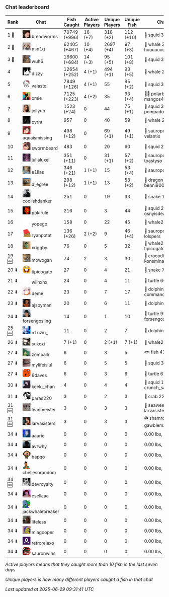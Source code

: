 ### Chat leaderboard
| Rank | Chat | Fish Caught | Active Players | Unique Players | Unique Fish | Channel Record 🎊 |
|------|------|-------------|----------------|----------------|-------------|-------------------|
| 1 🥇  | ![breadworms](https://raw.githubusercontent.com/blableblup/gofish/main/images/players/breadworms.png) breadworms | 70749 (+996) | 16 (+7) | 318 (+2) | 112 (+10) | 🦑 squid 308.86 lbs, lluuucy |
| 2 🥈  | ![psp1g](https://raw.githubusercontent.com/blableblup/gofish/main/images/players/psp1g.png) psp1g | 62405 (+467) | 10 (+4) | 2697 (+4) | 97 (+3) | 🐳 whale 303.51 lbs, huuuuuuuuuuuuuuuuuuuuuurz |
| 3 🥉  | ![wuh6](https://raw.githubusercontent.com/blableblup/gofish/main/images/players/wuh6.png) wuh6 | 16600 (+684) | 14 (+3) | 95 (+5) | 101 (+8) | 🦑 squid 311.04 lbs, eeziiii |
| 4  | ![dizzy](https://raw.githubusercontent.com/blableblup/gofish/main/images/players/dizzy.png) dizzy | 12654 (+252) | 4 (+1) | 494 (+1) | 93 (+5) | 🐳 whale 291.32 lbs, buhl00n |
| 5  | ![vaiastol](https://raw.githubusercontent.com/blableblup/gofish/main/images/players/vaiastol.png) vaiastol | 7849 (+126) | 4 (+1) | 55 | 95 (+2) | 🦑 squid 305.17 lbs, vaiastol |
| 6  | ![omie](https://raw.githubusercontent.com/blableblup/gofish/main/images/players/omie.png) omie | 7125 (+223) | 4 (+2) | 35 | 93 (+4) | 🐻‍❄ polarbear 294.19 lbs, mangos4u |
| 7  | ![jellyuh](https://raw.githubusercontent.com/blableblup/gofish/main/images/players/jellyuh.png) jellyuh | 1523 (+24) | 0 | 44 | 75 (+1) | 🦑 squid 307.87 lbs, pompadourdelinquent |
| 8  | ![ovrht](https://raw.githubusercontent.com/blableblup/gofish/main/images/players/ovrht.png) ovrht | 957 | 0 | 40 | 59 | 🐳 whale 287.76 lbs, ovrht |
| 9  | ![aquaismissing](https://raw.githubusercontent.com/blableblup/gofish/main/images/players/aquaismissing.png) aquaismissing | 498 (+12) | 0 | 69 (+1) | 49 (+1) | 🦕 sauropod 152.06 lbs, velantix |
| 10  | ![swormbeard](https://raw.githubusercontent.com/blableblup/gofish/main/images/players/swormbeard.png) swormbeard | 483 | 0 | 20 | 60 | 🦑 squid 243.37 lbs, kishma9 |
| 11  | ![julialuxel](https://raw.githubusercontent.com/blableblup/gofish/main/images/players/julialuxel.png) julialuxel | 351 (+11) | 0 | 31 (+1) | 57 (+2) | 🦕 sauropod 241.63 lbs, toastyso |
| 12  | ![e1llas](https://raw.githubusercontent.com/blableblup/gofish/main/images/players/e1llas.png) e1llas | 346 (+21) | 1 (+1) | 15 | 53 (+4) | 🦕 sauropod 240.64 lbs, e1llas |
| 13  | ![d_egree](https://raw.githubusercontent.com/blableblup/gofish/main/images/players/d_egree.png) d_egree | 298 (+12) | 1 (+1) | 13 | 58 (+2) | 🐉 dragon 173.10 lbs, benni900 |
| 14  | ![coolishdanker](https://raw.githubusercontent.com/blableblup/gofish/main/images/players/coolishdanker.png) coolishdanker | 251 | 0 | 19 | 33 | 🐍 snake 156.42 lbs, jaial |
| 15  | ![pokirule](https://raw.githubusercontent.com/blableblup/gofish/main/images/players/pokirule.png) pokirule | 216 | 0 | 3 | 44 | 🦑 squid 284.82 lbs, osnyisdead |
| 16  | ![yopego](https://raw.githubusercontent.com/blableblup/gofish/main/images/players/yopego.png) yopego | 158 | 0 | 22 | 45 | 🐋 whale2 126.17 lbs, grumpo_ |
| 17  | ![ryanpotat](https://raw.githubusercontent.com/blableblup/gofish/main/images/players/ryanpotat.png) ryanpotat | 136 (+26) | 2 (+2) | 9 | 46 (+4) | 🦕 sauropod 177.64 lbs, lolspers |
| 18  | ![xriggby](https://raw.githubusercontent.com/blableblup/gofish/main/images/players/xriggby.png) xriggby | 76 | 0 | 5 | 32 | 🐋 whale2 122.08 lbs, tipicogato |
| 19 🆕 | ![mowogan](https://raw.githubusercontent.com/blableblup/gofish/main/images/players/mowogan.png) mowogan | 74 | 2 | 3 | 30 | 🐊 crocodile 143.52 lbs, konsminator |
| 20 ⬇ | ![tipicogato](https://raw.githubusercontent.com/blableblup/gofish/main/images/players/tipicogato.png) tipicogato | 27 | 0 | 4 | 21 | 🐍 snake 72.07 lbs, iapaja |
| 21 ⬇ | ![wiihxhx](https://raw.githubusercontent.com/blableblup/gofish/main/images/players/wiihxhx.png) wiihxhx | 24 | 0 | 4 | 11 | 🐢 turtle 66.09 lbs, wiihxhx |
| 22 ⬇ | ![deme](https://raw.githubusercontent.com/blableblup/gofish/main/images/players/deme.png) deme | 23 | 0 | 7 | 17 | 🐬 dolphin 89.33 lbs, commanda_u |
| 23 ⬇ | ![ajspyman](https://raw.githubusercontent.com/blableblup/gofish/main/images/players/ajspyman.png) ajspyman | 20 | 0 | 6 | 11 | 🐬 dolphin 91.06 lbs, respirate_ |
| 24 ⬇ | ![forsengosling](https://raw.githubusercontent.com/blableblup/gofish/main/images/players/forsengosling.png) forsengosling | 14 | 0 | 1 | 10 | 🐢 turtle 99.81 lbs, forsengosling |
| 25 🆕 | ![n1nzin_](https://raw.githubusercontent.com/blableblup/gofish/main/images/players/n1nzin_.png) n1nzin_ | 11 | 0 | 2 | 7 | 🐬 dolphin 84.34 lbs, honically |
| 26 ⬇ | ![sukoxi](https://raw.githubusercontent.com/blableblup/gofish/main/images/players/sukoxi.png) sukoxi | 7 (+1) | 0 | 2 (+1) | 7 (+1) | 🐋 whale2 126.54 lbs, sukoxi |
| 27 ⬇ | ![zomballr](https://raw.githubusercontent.com/blableblup/gofish/main/images/players/zomballr.png) zomballr | 6 | 0 | 3 | 5 | 🐟 fish 43.11 lbs, ryanpotat |
| 27 ⬇ | ![mylifeislul](https://raw.githubusercontent.com/blableblup/gofish/main/images/players/mylifeislul.png) mylifeislul | 6 | 0 | 5 | 5 | 🦑 squid 33.78 lbs, larvasisters |
| 27 ⬇ | ![6daves](https://raw.githubusercontent.com/blableblup/gofish/main/images/players/6daves.png) 6daves | 6 | 0 | 3 | 6 | 🐢 turtle 67.13 lbs, 6daves |
| 30 ⬇ | ![keeki_chan](https://raw.githubusercontent.com/blableblup/gofish/main/images/players/keeki_chan.png) keeki_chan | 4 | 0 | 4 | 4 | 🦑 squid 110.80 lbs, crunch_sack |
| 31 ⬇ | ![paras220](https://raw.githubusercontent.com/blableblup/gofish/main/images/players/paras220.png) paras220 | 3 | 0 | 2 | 3 | 🦀 crab 22.72 lbs, larvasisters |
| 31 🆕 | ![leanmeister](https://raw.githubusercontent.com/blableblup/gofish/main/images/players/leanmeister.png) leanmeister | 3 | 0 | 3 | 3 | 🌿 seaweed 0.98 lbs, larvasisters |
| 31 🆕 | ![larvasisters](https://raw.githubusercontent.com/blableblup/gofish/main/images/players/larvasisters.png) larvasisters | 3 | 0 | 3 | 3 | ☘️ shamrock 1.28 lbs, gawblemachine |
| 34 ⬇ | ![aaurie](https://raw.githubusercontent.com/blableblup/gofish/main/images/players/aaurie.png) aaurie | 0 | 0 | 0 | 0 |   0.00 lbs,  |
| 34 ⬇ | ![avrwhy](https://raw.githubusercontent.com/blableblup/gofish/main/images/players/avrwhy.png) avrwhy | 0 | 0 | 0 | 0 |   0.00 lbs,  |
| 34 ⬇ | ![bapqo](https://raw.githubusercontent.com/blableblup/gofish/main/images/players/bapqo.png) bapqo | 0 | 0 | 0 | 0 |   0.00 lbs,  |
| 34 ⬇ | ![chellesorandom](https://raw.githubusercontent.com/blableblup/gofish/main/images/players/chellesorandom.png) chellesorandom | 0 | 0 | 0 | 0 |   0.00 lbs,  |
| 34 🆕 | ![devroyalty](https://raw.githubusercontent.com/blableblup/gofish/main/images/players/devroyalty.png) devroyalty | 0 | 0 | 0 | 0 |   0.00 lbs,  |
| 34 ⬇ | ![esellaaa](https://raw.githubusercontent.com/blableblup/gofish/main/images/players/esellaaa.png) esellaaa | 0 | 0 | 0 | 0 |   0.00 lbs,  |
| 34 ⬇ | ![jackwhalebreaker](https://raw.githubusercontent.com/blableblup/gofish/main/images/players/jackwhalebreaker.png) jackwhalebreaker | 0 | 0 | 0 | 0 |   0.00 lbs,  |
| 34 ⬇ | ![lifeless](https://raw.githubusercontent.com/blableblup/gofish/main/images/players/lifeless.png) lifeless | 0 | 0 | 0 | 0 |   0.00 lbs,  |
| 34 ⬇ | ![miagooper](https://raw.githubusercontent.com/blableblup/gofish/main/images/players/miagooper.png) miagooper | 0 | 0 | 0 | 0 |   0.00 lbs,  |
| 34 ⬇ | ![retrorelaxo](https://raw.githubusercontent.com/blableblup/gofish/main/images/players/retrorelaxo.png) retrorelaxo | 0 | 0 | 0 | 0 |   0.00 lbs,  |
| 34 ⬇ | ![sauronwins](https://raw.githubusercontent.com/blableblup/gofish/main/images/players/sauronwins.png) sauronwins | 0 | 0 | 0 | 0 |   0.00 lbs,  |

_Active players means that they caught more than 10 fish in the last seven days_

_Unique players is how many different players caught a fish in that chat_

_Last updated at 2025-06-29 09:31:41 UTC_